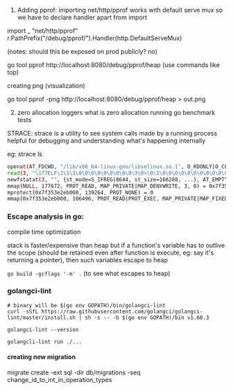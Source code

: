1. Adding pprof:
importing net/http/pprof works with default serve mux so we have to declare handler
apart from import

import _ "net/http/pprof"
r.PathPrefix("/debug/pprof/").Handler(http.DefaultServeMux)

(notes: should this be exposed on prod publicly? no)

go tool pprof http://localhost:8080/debug/pprof/heap
(use commands like top)

creating png (visualization)

go tool pprof -png http://localhost:8080/debug/pprof/heap > out.png




2. zero allocation loggers
what is zero allocation
running go benchmark tests



STRACE:
strace is a utility to see system calls made by a running process
helpful for debugging and understanding what's happening internally

eg: strace ls
```sh
openat(AT_FDCWD, "/lib/x86_64-linux-gnu/libselinux.so.1", O_RDONLY|O_CLOEXEC) = 3
read(3, "\177ELF\2\1\1\0\0\0\0\0\0\0\0\0\3\0>\0\1\0\0\0\0\0\0\0\0\0\0\0"..., 832) = 832
newfstatat(3, "", {st_mode=S_IFREG|0644, st_size=166280, ...}, AT_EMPTY_PATH) = 0
mmap(NULL, 177672, PROT_READ, MAP_PRIVATE|MAP_DENYWRITE, 3, 0) = 0x7f353e2e5000
mprotect(0x7f353e2eb000, 139264, PROT_NONE) = 0
mmap(0x7f353e2eb000, 106496, PROT_READ|PROT_EXEC, MAP_PRIVATE|MAP_FIXED|MAP_DENYWRITE, 3, 0x6000) = 0x7f353e2eb000

```



### Escape analysis in go:
compile time optimization

stack is faster/expensive than heap
but if a function's variable has to outlive the scope (should be retained
even after function is execute, eg: say it's returning a pointer), then such variables
escape to heap

`
go build -gcflags '-m' .
`
(to see what escapes to heap)



### golangci-lint

```azure
# binary will be $(go env GOPATH)/bin/golangci-lint
curl -sSfL https://raw.githubusercontent.com/golangci/golangci-lint/master/install.sh | sh -s -- -b $(go env GOPATH)/bin v1.60.3

golangci-lint --version

golangcli-lint run ./...
```


#### creating new migration
migrate create -ext sql -dir db/migrations -seq change_id_to_int_in_operation_types  